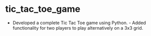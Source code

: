# tic_tac_toe_game
- Developed a complete Tic Tac Toe game using Python. - Added functionality for two players to play alternatively on a 3x3 grid.
